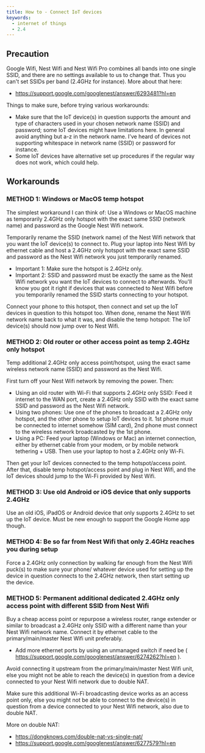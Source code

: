 ```yaml
---
title: How to - Connect IoT devices
keywords:
  - internet of things
  - 2.4
---
```


## Precaution

Google Wifi, Nest Wifi and Nest Wifi Pro combines all bands into one single SSID, and there are no settings available to us to change that. Thus you can't set SSIDs per band (2.4GHz for instance). More about that here:

* <https://support.google.com/googlenest/answer/6293481?hl=en>

Things to make sure, before trying various workarounds:

* Make sure that the IoT device(s) in question supports the amount and type of characters used in your chosen network name (SSID) and password; some IoT devices might have limitations here. In general avoid anything but a-z in the network name. I've heard of devices not supporting whitespace in network name (SSID) or password for instance.
* Some IoT devices have alternative set up procedures if the regular way does not work, which could help.

## Workarounds

### METHOD 1: Windows or MacOS temp hotspot

The simplest workaround I can think of: Use a Windows or MacOS machine as temporarily 2.4GHz only hotspot with the exact same SSID (network name) and password as the Google Nest Wifi network.

Temporarily rename the SSID (network name) of the Nest Wifi network that you want the IoT device(s) to connect to. Plug your laptop into Nest Wifi by ethernet cable and host a 2.4GHz only hotspot with the exact same SSID and password as the Nest Wifi network you just temporarily renamed.

* Important 1: Make sure the hotspot is 2.4GHz only.
* Important 2: SSID and password must be exactly the same as the Nest Wifi network you want the IoT devices to connect to afterwards. You'll know you got it right if devices that was connected to Nest Wifi before you temporarily renamed the SSID starts connecting to your hotspot.

Connect your phone to this hotspot, then connect and set up the IoT devices in question to this hotspot too. When done, rename the Nest Wifi network name back to what it was, and disable the temp hotspot: The IoT device(s) should now jump over to Nest Wifi.

### METHOD 2: Old router or other access point as temp 2.4GHz only hotspot

Temp additional 2.4GHz only access point/hotspot, using the exact same wireless network name (SSID) and password as the Nest Wifi.

First turn off your Nest Wifi network by removing the power. Then:

* Using an old router with Wi-Fi that supports 2.4GHz only SSID: Feed it internet to the WAN port, create a 2.4GHz only SSID with the exact same SSID and password as the Nest Wifi network.
* Using two phones: Use one of the phones to broadcast a 2.4GHz only hotspot, and the other phone to setup IoT devices to it. 1st phone must be connected to internet somehow (SIM card), 2nd phone must connect to the wireless network broadcasted by the 1st phone.
* Using a PC: Feed your laptop (Windows or Mac) an internet connection, either by ethernet cable from your modem, or by mobile network tethering + USB. Then use your laptop to host a 2.4GHz only Wi-Fi.

Then get your IoT devices connected to the temp hotspot/access point. After that, disable temp hotspot/access point and plug in Nest Wifi, and the IoT devices should jump to the Wi-Fi provided by Nest Wifi.

### METHOD 3: Use old Android or iOS device that only supports 2.4GHz

Use an old iOS, iPadOS or Android device that only supports 2.4GHz to set up the IoT device. Must be new enough to support the Google Home app though.

### METHOD 4: Be so far from Nest Wifi that only 2.4GHz reaches you during setup

Force a 2.4GHz only connection by walking far enough from the Nest Wifi puck(s) to make sure your phone/ whatever device used for setting up the device in question connects to the 2.4GHz network, then start setting up the device.

### METHOD 5: Permanent additional dedicated 2.4GHz only access point with different SSID from Nest Wifi

Buy a cheap access point or repurpose a wireless router, range extender or similar to broadcast a 2.4GHz only SSID with a different name than your Nest Wifi network name. Connect it by ethernet cable to the primary/main/master Nest Wifi unit preferably.

* Add more ethernet ports by using an unmanaged switch if need be ( <https://support.google.com/googlenest/answer/6274262?hl=en> ).

Avoid connecting it upstream from the primary/main/master Nest Wifi unit, else you might not be able to reach the device(s) in question from a device connected to your Nest Wifi network due to double NAT.

Make sure this additional Wi-Fi broadcasting device works as an access point only, else you might not be able to connect to the device(s) in question from a device connected to your Nest Wifi network, also due to double NAT.

More on double NAT:

* <https://dongknows.com/double-nat-vs-single-nat/>
* <https://support.google.com/googlenest/answer/6277579?hl=en>
